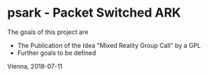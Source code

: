 # psark - Packet Switched ARK

The goals of this project are

- The Publication of the Idea "Mixed Reality Group Call" by a GPL
- Further goals to be defined

Vienna, 2018-07-11
